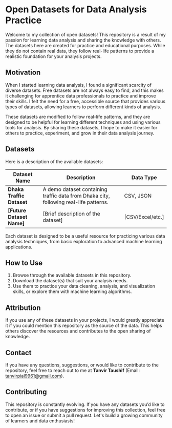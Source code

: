 # Open Datasets for Data Analysis Practice

Welcome to my collection of open datasets! This repository is a result of my passion for learning data analysis and sharing the knowledge with others. The datasets here are created for practice and educational purposes. While they do not contain real data, they follow real-life patterns to provide a realistic foundation for your analysis projects.

## Motivation

When I started learning data analysis, I found a significant scarcity of diverse datasets. Free datasets are not always easy to find, and this makes it challenging for apprentice data professionals to practice and improve their skills. I felt the need for a free, accessible source that provides various types of datasets, allowing learners to perform different kinds of analysis. 

These datasets are modified to follow real-life patterns, and they are designed to be helpful for learning different techniques and using various tools for analysis. By sharing these datasets, I hope to make it easier for others to practice, experiment, and grow in their data analysis journey.


## Datasets

Here is a description of the available datasets:

| Dataset Name            | Description                                          | Data Type       |
|-------------------------|------------------------------------------------------|-----------------|
| **Dhaka Traffic Dataset**| A demo dataset containing traffic data from Dhaka city, following real-life patterns. | CSV, JSON       |
| **[Future Dataset Name]**| [Brief description of the dataset]                   | [CSV/Excel/etc.]|

Each dataset is designed to be a useful resource for practicing various data analysis techniques, from basic exploration to advanced machine learning applications.

## How to Use

1. Browse through the available datasets in this repository.
2. Download the dataset(s) that suit your analysis needs.
3. Use them to practice your data cleaning, analysis, and visualization skills, or explore them with machine learning algorithms.

## Attribution

If you use any of these datasets in your projects, I would greatly appreciate it if you could mention this repository as the source of the data. This helps others discover the resources and contributes to the open sharing of knowledge.

## Contact

If you have any questions, suggestions, or would like to contribute to the repository, feel free to reach out to me at **Tanvir Taushif** (Email: [tanvirpial9961@gmail.com](mailto:tanvirpial9961@gmail.com)).

## Contributing

This repository is constantly evolving. If you have any datasets you’d like to contribute, or if you have suggestions for improving this collection, feel free to open an issue or submit a pull request. Let's build a growing community of learners and data enthusiasts!
